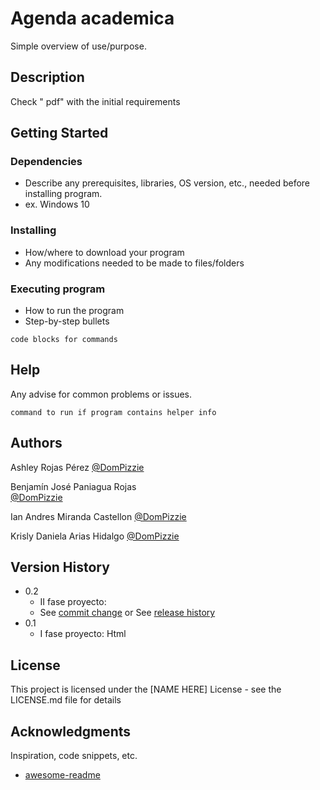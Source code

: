 # Agenda academica 

Simple overview of use/purpose.

## Description

Check " pdf" with the initial requirements

## Getting Started

### Dependencies

* Describe any prerequisites, libraries, OS version, etc., needed before installing program.
* ex. Windows 10

### Installing

* How/where to download your program
* Any modifications needed to be made to files/folders

### Executing program

* How to run the program
* Step-by-step bullets
```
code blocks for commands
```

## Help

Any advise for common problems or issues.
```
command to run if program contains helper info
```

## Authors

Ashley Rojas Pérez
[@DomPizzie](ashleycr33@gmail.com)

Benjamín José Paniagua Rojas  
[@DomPizzie](benjaminjosepaniaguarojas@gmail.com )

Ian Andres Miranda Castellon 
[@DomPizzie](ianxd03@gmail.com)

Krisly Daniela Arias Hidalgo 
[@DomPizzie](krisariash@gmail.com)

## Version History

* 0.2
    * II fase proyecto:
    * See [commit change]() or See [release history]()
* 0.1
    * I fase proyecto: Html 

## License

This project is licensed under the [NAME HERE] License - see the LICENSE.md file for details

## Acknowledgments

Inspiration, code snippets, etc.
* [awesome-readme](https://github.com/matiassingers/awesome-readme)
